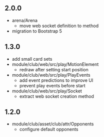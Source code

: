 ## 2.0.0

* arena/Arena
    - move web socket definition to method
* migration to Bootstrap 5

## 1.3.0

* add small card sets
* module/club/web/src/play/MotionElement
    - redraw after setting start position
* module/club/web/src/play/PlayEvents
    - add event predictions to improve UI
    - prevent play events before start
* module/club/web/src/play/Socket
    - extract web socket creation method    
    
## 1.2.0

* module/club/asset/club/attr/Opponents
    - configure default opponents